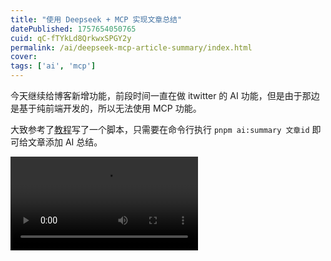```yaml
---
title: "使用 Deepseek + MCP 实现文章总结"
datePublished: 1757654050765
cuid: qC-fTYkLd8QrkwxSPGY2y
permalink: /ai/deepseek-mcp-article-summary/index.html
cover: 
tags: ['ai', 'mcp']
---
```


今天继续给博客新增功能，前段时间一直在做 itwitter 的 AI 功能，但是由于那边是基于纯前端开发的，所以无法使用 MCP 功能。

大致参考了[教程](https://www.bilibili.com/video/BV1dcRqYuECf/)写了一个脚本，只需要在命令行执行 `pnpm ai:summary 文章id` 即可给文章添加 AI 总结。

<Video src="https://blog.oss.200011.net/11ty/20259/PixPin_2025-09-12_11-57-47.mp4" />

<hr />

MCP+AI 的工具我比较常用的就是 [5ire](https://5ire.app) 。

第一次用 MCP 的时候很惊艳，我接入百度地图、百度搜索，让 AI 给我生成一个从某地到某地的路程规划，大概需要花多少时间、走什么路，基本与实际情况无异。加上 MCP 之后确实会让 AI 聪明不少，后续可以继续利用封装好的方法来添加各种功能。

其实做完发现不用 MCP 也可以实现这些功能 XD。

AI 总结示例文章：[《重写博客系统，举家搬迁 EdgeOne》](/2025-09-11/)
